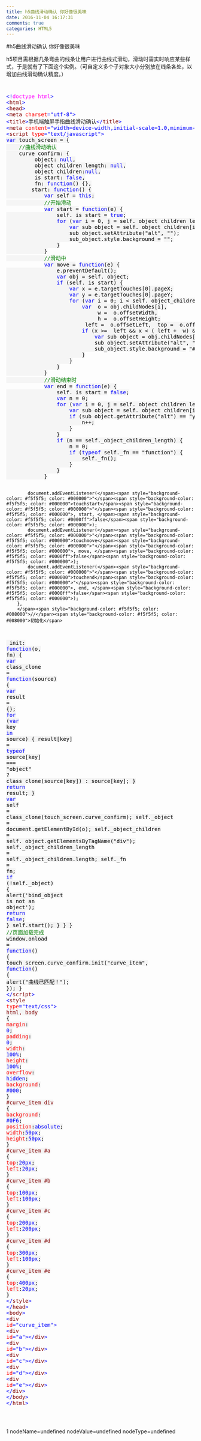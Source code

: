 ```yaml
---
title: h5曲线滑动确认 你好像很美味
date: 2016-11-04 16:17:31
comments: true
categories: HTML5
---
```


#h5曲线滑动确认 你好像很美味
<p>h5项目需根据几条弯曲的线条让用户进行曲线式滑动，滑动时需实时响应某些样式，于是就有了下面这个实例。（可自定义多个子对象大小分别放在线条各处，以增加曲线滑动确认精度。）</p><p><img src="http://images2015.cnblogs.com/blog/1054161/201611/1054161-20161101125658627-1846165730.jpg" alt=""></p><p><img src="http://images2015.cnblogs.com/blog/1054161/201610/1054161-20161031170738924-1870357521.jpg" alt=""></p><div class="cnblogs_code">
<pre><span style="color: #0000ff">&lt;!</span><span style="color: #ff00ff">doctype html</span><span style="color: #0000ff">&gt;</span>
<span style="color: #0000ff">&lt;</span><span style="color: #800000">html</span><span style="color: #0000ff">&gt;</span>
<span style="color: #0000ff">&lt;</span><span style="color: #800000">head</span><span style="color: #0000ff">&gt;</span>
<span style="color: #0000ff">&lt;</span><span style="color: #800000">meta </span><span style="color: #ff0000">charset</span><span style="color: #0000ff">="utf-8"</span><span style="color: #0000ff">&gt;</span>
<span style="color: #0000ff">&lt;</span><span style="color: #800000">title</span><span style="color: #0000ff">&gt;</span>手机端触屏手指曲线滑动确认<span style="color: #0000ff">&lt;/</span><span style="color: #800000">title</span><span style="color: #0000ff">&gt;</span>
<span style="color: #0000ff">&lt;</span><span style="color: #800000">meta </span><span style="color: #ff0000">content</span><span style="color: #0000ff">="width=device-width,initial-scale=1.0,minimum-scale=1.0,user-scalable=no,maximum-scale=1.0"</span><span style="color: #ff0000"> id</span><span style="color: #0000ff">="viewport"</span><span style="color: #ff0000"> name</span><span style="color: #0000ff">="viewport"</span><span style="color: #0000ff">&gt;</span>
<span style="color: #0000ff">&lt;</span><span style="color: #800000">script </span><span style="color: #ff0000">type</span><span style="color: #0000ff">="text/javascript"</span><span style="color: #0000ff">&gt;</span>
<span style="background-color: #f5f5f5; color: #0000ff">var</span><span style="background-color: #f5f5f5; color: #000000"> touch_screen </span><span style="background-color: #f5f5f5; color: #000000">=</span><span style="background-color: #f5f5f5; color: #000000"> {
    </span><span style="background-color: #f5f5f5; color: #008000">//</span><span style="background-color: #f5f5f5; color: #008000">曲线滑动确认</span>
<span style="background-color: #f5f5f5; color: #000000">    curve_confirm: {
        _object: </span><span style="background-color: #f5f5f5; color: #0000ff">null</span><span style="background-color: #f5f5f5; color: #000000">,
        _object_children_length: </span><span style="background-color: #f5f5f5; color: #0000ff">null</span><span style="background-color: #f5f5f5; color: #000000">,
        _object_children:</span><span style="background-color: #f5f5f5; color: #0000ff">null</span><span style="background-color: #f5f5f5; color: #000000">,
        _is_start: </span><span style="background-color: #f5f5f5; color: #0000ff">false</span><span style="background-color: #f5f5f5; color: #000000">,
        _fn: </span><span style="background-color: #f5f5f5; color: #0000ff">function</span><span style="background-color: #f5f5f5; color: #000000">() {},
        start: </span><span style="background-color: #f5f5f5; color: #0000ff">function</span><span style="background-color: #f5f5f5; color: #000000">() {
            </span><span style="background-color: #f5f5f5; color: #0000ff">var</span><span style="background-color: #f5f5f5; color: #000000"> self </span><span style="background-color: #f5f5f5; color: #000000">=</span> <span style="background-color: #f5f5f5; color: #0000ff">this</span><span style="background-color: #f5f5f5; color: #000000">;
            </span><span style="background-color: #f5f5f5; color: #008000">//</span><span style="background-color: #f5f5f5; color: #008000">开始滑动</span>
            <span style="background-color: #f5f5f5; color: #0000ff">var</span><span style="background-color: #f5f5f5; color: #000000"> start </span><span style="background-color: #f5f5f5; color: #000000">=</span> <span style="background-color: #f5f5f5; color: #0000ff">function</span><span style="background-color: #f5f5f5; color: #000000">(e) {
                self._is_start </span><span style="background-color: #f5f5f5; color: #000000">=</span> <span style="background-color: #f5f5f5; color: #0000ff">true</span><span style="background-color: #f5f5f5; color: #000000">;
                </span><span style="background-color: #f5f5f5; color: #0000ff">for</span><span style="background-color: #f5f5f5; color: #000000"> (</span><span style="background-color: #f5f5f5; color: #0000ff">var</span><span style="background-color: #f5f5f5; color: #000000"> i </span><span style="background-color: #f5f5f5; color: #000000">=</span> <span style="background-color: #f5f5f5; color: #000000">0</span><span style="background-color: #f5f5f5; color: #000000">, j </span><span style="background-color: #f5f5f5; color: #000000">=</span><span style="background-color: #f5f5f5; color: #000000"> self._object_children_length; i </span><span style="background-color: #f5f5f5; color: #000000">&lt;</span><span style="background-color: #f5f5f5; color: #000000"> j; i</span><span style="background-color: #f5f5f5; color: #000000">++</span><span style="background-color: #f5f5f5; color: #000000">) {
                    </span><span style="background-color: #f5f5f5; color: #0000ff">var</span><span style="background-color: #f5f5f5; color: #000000"> sub_object </span><span style="background-color: #f5f5f5; color: #000000">=</span><span style="background-color: #f5f5f5; color: #000000"> self._object_children[i];
                    sub_object.setAttribute(</span><span style="background-color: #f5f5f5; color: #000000">"</span><span style="background-color: #f5f5f5; color: #000000">alt</span><span style="background-color: #f5f5f5; color: #000000">"</span><span style="background-color: #f5f5f5; color: #000000">, </span><span style="background-color: #f5f5f5; color: #000000">""</span><span style="background-color: #f5f5f5; color: #000000">);
                    sub_object.style.background </span><span style="background-color: #f5f5f5; color: #000000">=</span> <span style="background-color: #f5f5f5; color: #000000">""</span><span style="background-color: #f5f5f5; color: #000000">;
                }
            }
            </span><span style="background-color: #f5f5f5; color: #008000">//</span><span style="background-color: #f5f5f5; color: #008000">滑动中</span>
            <span style="background-color: #f5f5f5; color: #0000ff">var</span><span style="background-color: #f5f5f5; color: #000000"> move </span><span style="background-color: #f5f5f5; color: #000000">=</span> <span style="background-color: #f5f5f5; color: #0000ff">function</span><span style="background-color: #f5f5f5; color: #000000">(e) {
                e.preventDefault();
                </span><span style="background-color: #f5f5f5; color: #0000ff">var</span><span style="background-color: #f5f5f5; color: #000000"> obj </span><span style="background-color: #f5f5f5; color: #000000">=</span><span style="background-color: #f5f5f5; color: #000000"> self._object;
                </span><span style="background-color: #f5f5f5; color: #0000ff">if</span><span style="background-color: #f5f5f5; color: #000000"> (self._is_start) {
                    </span><span style="background-color: #f5f5f5; color: #0000ff">var</span><span style="background-color: #f5f5f5; color: #000000"> x </span><span style="background-color: #f5f5f5; color: #000000">=</span><span style="background-color: #f5f5f5; color: #000000"> e.targetTouches[</span><span style="background-color: #f5f5f5; color: #000000">0</span><span style="background-color: #f5f5f5; color: #000000">].pageX;
                    </span><span style="background-color: #f5f5f5; color: #0000ff">var</span><span style="background-color: #f5f5f5; color: #000000"> y </span><span style="background-color: #f5f5f5; color: #000000">=</span><span style="background-color: #f5f5f5; color: #000000"> e.targetTouches[</span><span style="background-color: #f5f5f5; color: #000000">0</span><span style="background-color: #f5f5f5; color: #000000">].pageY;
                    </span><span style="background-color: #f5f5f5; color: #0000ff">for</span><span style="background-color: #f5f5f5; color: #000000"> (</span><span style="background-color: #f5f5f5; color: #0000ff">var</span><span style="background-color: #f5f5f5; color: #000000"> i </span><span style="background-color: #f5f5f5; color: #000000">=</span> <span style="background-color: #f5f5f5; color: #000000">0</span><span style="background-color: #f5f5f5; color: #000000">; i </span><span style="background-color: #f5f5f5; color: #000000">&lt;</span><span style="background-color: #f5f5f5; color: #000000"> self._object_children_length </span><span style="background-color: #f5f5f5; color: #000000">*</span> <span style="background-color: #f5f5f5; color: #000000">2</span><span style="background-color: #f5f5f5; color: #000000">; i</span><span style="background-color: #f5f5f5; color: #000000">++</span><span style="background-color: #f5f5f5; color: #000000">) {
                        </span><span style="background-color: #f5f5f5; color: #0000ff">var</span><span style="background-color: #f5f5f5; color: #000000"> _o </span><span style="background-color: #f5f5f5; color: #000000">=</span><span style="background-color: #f5f5f5; color: #000000"> obj.childNodes[i],
                            _w </span><span style="background-color: #f5f5f5; color: #000000">=</span><span style="background-color: #f5f5f5; color: #000000"> _o.offsetWidth,
                            _h </span><span style="background-color: #f5f5f5; color: #000000">=</span><span style="background-color: #f5f5f5; color: #000000"> _o.offsetHeight;
                        _left </span><span style="background-color: #f5f5f5; color: #000000">=</span><span style="background-color: #f5f5f5; color: #000000"> _o.offsetLeft, _top </span><span style="background-color: #f5f5f5; color: #000000">=</span><span style="background-color: #f5f5f5; color: #000000"> _o.offsetTop;
                        </span><span style="background-color: #f5f5f5; color: #0000ff">if</span><span style="background-color: #f5f5f5; color: #000000"> (x </span><span style="background-color: #f5f5f5; color: #000000">&gt;=</span><span style="background-color: #f5f5f5; color: #000000"> _left </span><span style="background-color: #f5f5f5; color: #000000">&amp;&amp;</span><span style="background-color: #f5f5f5; color: #000000"> x </span><span style="background-color: #f5f5f5; color: #000000">&lt;</span><span style="background-color: #f5f5f5; color: #000000"> (_left </span><span style="background-color: #f5f5f5; color: #000000">+</span><span style="background-color: #f5f5f5; color: #000000"> _w) </span><span style="background-color: #f5f5f5; color: #000000">&amp;&amp;</span><span style="background-color: #f5f5f5; color: #000000"> y </span><span style="background-color: #f5f5f5; color: #000000">&gt;</span><span style="background-color: #f5f5f5; color: #000000"> _top </span><span style="background-color: #f5f5f5; color: #000000">&amp;&amp;</span><span style="background-color: #f5f5f5; color: #000000"> y </span><span style="background-color: #f5f5f5; color: #000000">&lt;</span><span style="background-color: #f5f5f5; color: #000000"> (_top </span><span style="background-color: #f5f5f5; color: #000000">+</span><span style="background-color: #f5f5f5; color: #000000"> _h)) {
                            </span><span style="background-color: #f5f5f5; color: #0000ff">var</span><span style="background-color: #f5f5f5; color: #000000"> sub_object </span><span style="background-color: #f5f5f5; color: #000000">=</span><span style="background-color: #f5f5f5; color: #000000"> obj.childNodes[i];
                            sub_object.setAttribute(</span><span style="background-color: #f5f5f5; color: #000000">"</span><span style="background-color: #f5f5f5; color: #000000">alt</span><span style="background-color: #f5f5f5; color: #000000">"</span><span style="background-color: #f5f5f5; color: #000000">, </span><span style="background-color: #f5f5f5; color: #000000">"</span><span style="background-color: #f5f5f5; color: #000000">yes</span><span style="background-color: #f5f5f5; color: #000000">"</span><span style="background-color: #f5f5f5; color: #000000">);
                            sub_object.style.background </span><span style="background-color: #f5f5f5; color: #000000">=</span> <span style="background-color: #f5f5f5; color: #000000">"</span><span style="background-color: #f5f5f5; color: #000000">#f00</span><span style="background-color: #f5f5f5; color: #000000">"</span><span style="background-color: #f5f5f5; color: #000000">;
                        }
                    }
                }
            }
            </span><span style="background-color: #f5f5f5; color: #008000">//</span><span style="background-color: #f5f5f5; color: #008000">滑动结束时</span>
            <span style="background-color: #f5f5f5; color: #0000ff">var</span><span style="background-color: #f5f5f5; color: #000000"> end </span><span style="background-color: #f5f5f5; color: #000000">=</span> <span style="background-color: #f5f5f5; color: #0000ff">function</span><span style="background-color: #f5f5f5; color: #000000">(e) {
                self._is_start </span><span style="background-color: #f5f5f5; color: #000000">=</span> <span style="background-color: #f5f5f5; color: #0000ff">false</span><span style="background-color: #f5f5f5; color: #000000">;
                </span><span style="background-color: #f5f5f5; color: #0000ff">var</span><span style="background-color: #f5f5f5; color: #000000"> n </span><span style="background-color: #f5f5f5; color: #000000">=</span> <span style="background-color: #f5f5f5; color: #000000">0</span><span style="background-color: #f5f5f5; color: #000000">;
                </span><span style="background-color: #f5f5f5; color: #0000ff">for</span><span style="background-color: #f5f5f5; color: #000000"> (</span><span style="background-color: #f5f5f5; color: #0000ff">var</span><span style="background-color: #f5f5f5; color: #000000"> i </span><span style="background-color: #f5f5f5; color: #000000">=</span> <span style="background-color: #f5f5f5; color: #000000">0</span><span style="background-color: #f5f5f5; color: #000000">, j </span><span style="background-color: #f5f5f5; color: #000000">=</span><span style="background-color: #f5f5f5; color: #000000"> self._object_children_length; i </span><span style="background-color: #f5f5f5; color: #000000">&lt;</span><span style="background-color: #f5f5f5; color: #000000"> j; i</span><span style="background-color: #f5f5f5; color: #000000">++</span><span style="background-color: #f5f5f5; color: #000000">) {
                    </span><span style="background-color: #f5f5f5; color: #0000ff">var</span><span style="background-color: #f5f5f5; color: #000000"> sub_object </span><span style="background-color: #f5f5f5; color: #000000">=</span><span style="background-color: #f5f5f5; color: #000000"> self._object_children[i];
                    </span><span style="background-color: #f5f5f5; color: #0000ff">if</span><span style="background-color: #f5f5f5; color: #000000"> (sub_object.getAttribute(</span><span style="background-color: #f5f5f5; color: #000000">"</span><span style="background-color: #f5f5f5; color: #000000">alt</span><span style="background-color: #f5f5f5; color: #000000">"</span><span style="background-color: #f5f5f5; color: #000000">) </span><span style="background-color: #f5f5f5; color: #000000">==</span> <span style="background-color: #f5f5f5; color: #000000">"</span><span style="background-color: #f5f5f5; color: #000000">yes</span><span style="background-color: #f5f5f5; color: #000000">"</span><span style="background-color: #f5f5f5; color: #000000">) {
                        n</span><span style="background-color: #f5f5f5; color: #000000">++</span><span style="background-color: #f5f5f5; color: #000000">;
                    }
                }
                </span><span style="background-color: #f5f5f5; color: #0000ff">if</span><span style="background-color: #f5f5f5; color: #000000"> (n </span><span style="background-color: #f5f5f5; color: #000000">==</span><span style="background-color: #f5f5f5; color: #000000"> self._object_children_length) {
                    n </span><span style="background-color: #f5f5f5; color: #000000">=</span> <span style="background-color: #f5f5f5; color: #000000">0</span><span style="background-color: #f5f5f5; color: #000000">;
                    </span><span style="background-color: #f5f5f5; color: #0000ff">if</span><span style="background-color: #f5f5f5; color: #000000"> (</span><span style="background-color: #f5f5f5; color: #0000ff">typeof</span><span style="background-color: #f5f5f5; color: #000000"> self._fn </span><span style="background-color: #f5f5f5; color: #000000">==</span> <span style="background-color: #f5f5f5; color: #000000">"</span><span style="background-color: #f5f5f5; color: #000000">function</span><span style="background-color: #f5f5f5; color: #000000">"</span><span style="background-color: #f5f5f5; color: #000000">) {
                        self._fn();
                    }
                }
            }
            
            document.addEventListener(</span><span style="background-color: #f5f5f5; color: #000000">"</span><span style="background-color: #f5f5f5; color: #000000">touchstart</span><span style="background-color: #f5f5f5; color: #000000">"</span><span style="background-color: #f5f5f5; color: #000000">, start, </span><span style="background-color: #f5f5f5; color: #0000ff">false</span><span style="background-color: #f5f5f5; color: #000000">);
            document.addEventListener(</span><span style="background-color: #f5f5f5; color: #000000">"</span><span style="background-color: #f5f5f5; color: #000000">touchmove</span><span style="background-color: #f5f5f5; color: #000000">"</span><span style="background-color: #f5f5f5; color: #000000">, move, </span><span style="background-color: #f5f5f5; color: #0000ff">false</span><span style="background-color: #f5f5f5; color: #000000">);
            document.addEventListener(</span><span style="background-color: #f5f5f5; color: #000000">"</span><span style="background-color: #f5f5f5; color: #000000">touchend</span><span style="background-color: #f5f5f5; color: #000000">"</span><span style="background-color: #f5f5f5; color: #000000">, end, </span><span style="background-color: #f5f5f5; color: #0000ff">false</span><span style="background-color: #f5f5f5; color: #000000">);
        },
        </span><span style="background-color: #f5f5f5; color: #008000">//</span><span style="background-color: #f5f5f5; color: #008000">初始化</span>
<span style="background-color: #f5f5f5; color: #000000">        init: </span><span style="background-color: #f5f5f5; color: #0000ff">function</span><span style="background-color: #f5f5f5; color: #000000">(o, fn) {
            </span><span style="background-color: #f5f5f5; color: #0000ff">var</span><span style="background-color: #f5f5f5; color: #000000"> class_clone </span><span style="background-color: #f5f5f5; color: #000000">=</span> <span style="background-color: #f5f5f5; color: #0000ff">function</span><span style="background-color: #f5f5f5; color: #000000">(source) {
                </span><span style="background-color: #f5f5f5; color: #0000ff">var</span><span style="background-color: #f5f5f5; color: #000000"> result </span><span style="background-color: #f5f5f5; color: #000000">=</span><span style="background-color: #f5f5f5; color: #000000"> {};
                </span><span style="background-color: #f5f5f5; color: #0000ff">for</span><span style="background-color: #f5f5f5; color: #000000"> (</span><span style="background-color: #f5f5f5; color: #0000ff">var</span><span style="background-color: #f5f5f5; color: #000000"> key </span><span style="background-color: #f5f5f5; color: #0000ff">in</span><span style="background-color: #f5f5f5; color: #000000"> source) {
                    result[key] </span><span style="background-color: #f5f5f5; color: #000000">=</span> <span style="background-color: #f5f5f5; color: #0000ff">typeof</span><span style="background-color: #f5f5f5; color: #000000"> source[key] </span><span style="background-color: #f5f5f5; color: #000000">===</span> <span style="background-color: #f5f5f5; color: #000000">"</span><span style="background-color: #f5f5f5; color: #000000">object</span><span style="background-color: #f5f5f5; color: #000000">"</span> <span style="background-color: #f5f5f5; color: #000000">?</span><span style="background-color: #f5f5f5; color: #000000"> class_clone(source[key]) : source[key];
                }
                </span><span style="background-color: #f5f5f5; color: #0000ff">return</span><span style="background-color: #f5f5f5; color: #000000"> result;
            }
            </span><span style="background-color: #f5f5f5; color: #0000ff">var</span><span style="background-color: #f5f5f5; color: #000000"> self </span><span style="background-color: #f5f5f5; color: #000000">=</span><span style="background-color: #f5f5f5; color: #000000"> class_clone(touch_screen.curve_confirm);
            self._object </span><span style="background-color: #f5f5f5; color: #000000">=</span><span style="background-color: #f5f5f5; color: #000000"> document.getElementById(o);
            self._object_children </span><span style="background-color: #f5f5f5; color: #000000">=</span><span style="background-color: #f5f5f5; color: #000000"> self._object.getElementsByTagName(</span><span style="background-color: #f5f5f5; color: #000000">"</span><span style="background-color: #f5f5f5; color: #000000">div</span><span style="background-color: #f5f5f5; color: #000000">"</span><span style="background-color: #f5f5f5; color: #000000">);
            self._object_children_length </span><span style="background-color: #f5f5f5; color: #000000">=</span><span style="background-color: #f5f5f5; color: #000000"> self._object_children.length;
            self._fn </span><span style="background-color: #f5f5f5; color: #000000">=</span><span style="background-color: #f5f5f5; color: #000000"> fn;
            </span><span style="background-color: #f5f5f5; color: #0000ff">if</span><span style="background-color: #f5f5f5; color: #000000"> (</span><span style="background-color: #f5f5f5; color: #000000">!</span><span style="background-color: #f5f5f5; color: #000000">self._object) {
                alert(</span><span style="background-color: #f5f5f5; color: #000000">'</span><span style="background-color: #f5f5f5; color: #000000">bind_object is not an object</span><span style="background-color: #f5f5f5; color: #000000">'</span><span style="background-color: #f5f5f5; color: #000000">);
                </span><span style="background-color: #f5f5f5; color: #0000ff">return</span> <span style="background-color: #f5f5f5; color: #0000ff">false</span><span style="background-color: #f5f5f5; color: #000000">;
            }
            self.start();
        }
    }
} </span><span style="background-color: #f5f5f5; color: #008000">//</span><span style="background-color: #f5f5f5; color: #008000">页面加载完成</span>
<span style="background-color: #f5f5f5; color: #000000">window.onload </span><span style="background-color: #f5f5f5; color: #000000">=</span> <span style="background-color: #f5f5f5; color: #0000ff">function</span><span style="background-color: #f5f5f5; color: #000000">() {
    touch_screen.curve_confirm.init(</span><span style="background-color: #f5f5f5; color: #000000">"</span><span style="background-color: #f5f5f5; color: #000000">curve_item</span><span style="background-color: #f5f5f5; color: #000000">"</span><span style="background-color: #f5f5f5; color: #000000">, </span><span style="background-color: #f5f5f5; color: #0000ff">function</span><span style="background-color: #f5f5f5; color: #000000">() {
        alert(</span><span style="background-color: #f5f5f5; color: #000000">"</span><span style="background-color: #f5f5f5; color: #000000">曲线已匹配！</span><span style="background-color: #f5f5f5; color: #000000">"</span><span style="background-color: #f5f5f5; color: #000000">);
    });
}
</span><span style="color: #0000ff">&lt;/</span><span style="color: #800000">script</span><span style="color: #0000ff">&gt;</span> <span style="color: #0000ff">&lt;</span><span style="color: #800000">style </span><span style="color: #ff0000">type</span><span style="color: #0000ff">="text/css"</span><span style="color: #0000ff">&gt;</span><span style="background-color: #f5f5f5; color: #800000">
html, body </span><span style="background-color: #f5f5f5; color: #000000">{</span><span style="background-color: #f5f5f5; color: #ff0000">
    margin</span><span style="background-color: #f5f5f5; color: #000000">:</span><span style="background-color: #f5f5f5; color: #0000ff"> 0</span><span style="background-color: #f5f5f5; color: #000000">;</span><span style="background-color: #f5f5f5; color: #ff0000">
    padding</span><span style="background-color: #f5f5f5; color: #000000">:</span><span style="background-color: #f5f5f5; color: #0000ff"> 0</span><span style="background-color: #f5f5f5; color: #000000">;</span><span style="background-color: #f5f5f5; color: #ff0000">
    width</span><span style="background-color: #f5f5f5; color: #000000">:</span><span style="background-color: #f5f5f5; color: #0000ff"> 100%</span><span style="background-color: #f5f5f5; color: #000000">;</span><span style="background-color: #f5f5f5; color: #ff0000">
    height</span><span style="background-color: #f5f5f5; color: #000000">:</span><span style="background-color: #f5f5f5; color: #0000ff"> 100%</span><span style="background-color: #f5f5f5; color: #000000">;</span><span style="background-color: #f5f5f5; color: #ff0000">
    overflow</span><span style="background-color: #f5f5f5; color: #000000">:</span><span style="background-color: #f5f5f5; color: #0000ff"> hidden</span><span style="background-color: #f5f5f5; color: #000000">;</span><span style="background-color: #f5f5f5; color: #ff0000">
    background</span><span style="background-color: #f5f5f5; color: #000000">:</span><span style="background-color: #f5f5f5; color: #0000ff"> #000</span><span style="background-color: #f5f5f5; color: #000000">;</span>
<span style="background-color: #f5f5f5; color: #000000">}</span><span style="background-color: #f5f5f5; color: #800000">
#curve_item div </span><span style="background-color: #f5f5f5; color: #000000">{</span><span style="background-color: #f5f5f5; color: #ff0000">
    background</span><span style="background-color: #f5f5f5; color: #000000">:</span><span style="background-color: #f5f5f5; color: #0000ff"> #0F6</span><span style="background-color: #f5f5f5; color: #000000">;</span><span style="background-color: #f5f5f5; color: #ff0000">
    position</span><span style="background-color: #f5f5f5; color: #000000">:</span><span style="background-color: #f5f5f5; color: #0000ff">absolute</span><span style="background-color: #f5f5f5; color: #000000">;</span><span style="background-color: #f5f5f5; color: #ff0000">
    width</span><span style="background-color: #f5f5f5; color: #000000">:</span><span style="background-color: #f5f5f5; color: #0000ff">50px</span><span style="background-color: #f5f5f5; color: #000000">;</span><span style="background-color: #f5f5f5; color: #ff0000">
    height</span><span style="background-color: #f5f5f5; color: #000000">:</span><span style="background-color: #f5f5f5; color: #0000ff">50px</span><span style="background-color: #f5f5f5; color: #000000">;</span>
<span style="background-color: #f5f5f5; color: #000000">}</span><span style="background-color: #f5f5f5; color: #800000">
#curve_item #a </span><span style="background-color: #f5f5f5; color: #000000">{</span><span style="background-color: #f5f5f5; color: #ff0000"> top</span><span style="background-color: #f5f5f5; color: #000000">:</span><span style="background-color: #f5f5f5; color: #0000ff">20px</span><span style="background-color: #f5f5f5; color: #000000">;</span><span style="background-color: #f5f5f5; color: #ff0000"> left</span><span style="background-color: #f5f5f5; color: #000000">:</span><span style="background-color: #f5f5f5; color: #0000ff">20px</span><span style="background-color: #f5f5f5; color: #000000">;</span> <span style="background-color: #f5f5f5; color: #000000">}</span><span style="background-color: #f5f5f5; color: #800000">
#curve_item #b </span><span style="background-color: #f5f5f5; color: #000000">{</span><span style="background-color: #f5f5f5; color: #ff0000"> top</span><span style="background-color: #f5f5f5; color: #000000">:</span><span style="background-color: #f5f5f5; color: #0000ff">100px</span><span style="background-color: #f5f5f5; color: #000000">;</span><span style="background-color: #f5f5f5; color: #ff0000"> left</span><span style="background-color: #f5f5f5; color: #000000">:</span><span style="background-color: #f5f5f5; color: #0000ff">100px</span><span style="background-color: #f5f5f5; color: #000000">;</span> <span style="background-color: #f5f5f5; color: #000000">}</span><span style="background-color: #f5f5f5; color: #800000">
#curve_item #c </span><span style="background-color: #f5f5f5; color: #000000">{</span><span style="background-color: #f5f5f5; color: #ff0000"> top</span><span style="background-color: #f5f5f5; color: #000000">:</span><span style="background-color: #f5f5f5; color: #0000ff">200px</span><span style="background-color: #f5f5f5; color: #000000">;</span><span style="background-color: #f5f5f5; color: #ff0000"> left</span><span style="background-color: #f5f5f5; color: #000000">:</span><span style="background-color: #f5f5f5; color: #0000ff">200px</span><span style="background-color: #f5f5f5; color: #000000">;</span> <span style="background-color: #f5f5f5; color: #000000">}</span><span style="background-color: #f5f5f5; color: #800000">
#curve_item #d </span><span style="background-color: #f5f5f5; color: #000000">{</span><span style="background-color: #f5f5f5; color: #ff0000"> top</span><span style="background-color: #f5f5f5; color: #000000">:</span><span style="background-color: #f5f5f5; color: #0000ff">300px</span><span style="background-color: #f5f5f5; color: #000000">;</span><span style="background-color: #f5f5f5; color: #ff0000"> left</span><span style="background-color: #f5f5f5; color: #000000">:</span><span style="background-color: #f5f5f5; color: #0000ff">100px</span><span style="background-color: #f5f5f5; color: #000000">;</span> <span style="background-color: #f5f5f5; color: #000000">}</span><span style="background-color: #f5f5f5; color: #800000">
#curve_item #e </span><span style="background-color: #f5f5f5; color: #000000">{</span><span style="background-color: #f5f5f5; color: #ff0000"> top</span><span style="background-color: #f5f5f5; color: #000000">:</span><span style="background-color: #f5f5f5; color: #0000ff">400px</span><span style="background-color: #f5f5f5; color: #000000">;</span><span style="background-color: #f5f5f5; color: #ff0000"> left</span><span style="background-color: #f5f5f5; color: #000000">:</span><span style="background-color: #f5f5f5; color: #0000ff">20px</span><span style="background-color: #f5f5f5; color: #000000">;</span> <span style="background-color: #f5f5f5; color: #000000">}</span>
<span style="color: #0000ff">&lt;/</span><span style="color: #800000">style</span><span style="color: #0000ff">&gt;</span>
<span style="color: #0000ff">&lt;/</span><span style="color: #800000">head</span><span style="color: #0000ff">&gt;</span> <span style="color: #0000ff">&lt;</span><span style="color: #800000">body</span><span style="color: #0000ff">&gt;</span>
<span style="color: #0000ff">&lt;</span><span style="color: #800000">div </span><span style="color: #ff0000">id</span><span style="color: #0000ff">="curve_item"</span><span style="color: #0000ff">&gt;</span>
  <span style="color: #0000ff">&lt;</span><span style="color: #800000">div </span><span style="color: #ff0000">id</span><span style="color: #0000ff">="a"</span><span style="color: #0000ff">&gt;&lt;/</span><span style="color: #800000">div</span><span style="color: #0000ff">&gt;</span>
  <span style="color: #0000ff">&lt;</span><span style="color: #800000">div </span><span style="color: #ff0000">id</span><span style="color: #0000ff">="b"</span><span style="color: #0000ff">&gt;&lt;/</span><span style="color: #800000">div</span><span style="color: #0000ff">&gt;</span>
  <span style="color: #0000ff">&lt;</span><span style="color: #800000">div </span><span style="color: #ff0000">id</span><span style="color: #0000ff">="c"</span><span style="color: #0000ff">&gt;&lt;/</span><span style="color: #800000">div</span><span style="color: #0000ff">&gt;</span>
  <span style="color: #0000ff">&lt;</span><span style="color: #800000">div </span><span style="color: #ff0000">id</span><span style="color: #0000ff">="d"</span><span style="color: #0000ff">&gt;&lt;/</span><span style="color: #800000">div</span><span style="color: #0000ff">&gt;</span>
  <span style="color: #0000ff">&lt;</span><span style="color: #800000">div </span><span style="color: #ff0000">id</span><span style="color: #0000ff">="e"</span><span style="color: #0000ff">&gt;&lt;/</span><span style="color: #800000">div</span><span style="color: #0000ff">&gt;</span>
<span style="color: #0000ff">&lt;/</span><span style="color: #800000">div</span><span style="color: #0000ff">&gt;</span>
<span style="color: #0000ff">&lt;/</span><span style="color: #800000">body</span><span style="color: #0000ff">&gt;</span>
<span style="color: #0000ff">&lt;/</span><span style="color: #800000">html</span><span style="color: #0000ff">&gt;</span></pre>
</div><p>&nbsp;</p>1 nodeName=undefined nodeValue=undefined nodeType=undefined
